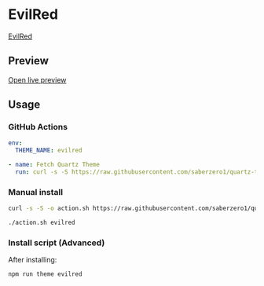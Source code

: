 # EvilRed

[EvilRed](https://github.com/tu2-atmanand)

## Preview

[Open live preview](https://quartz-themes.github.io/evilred/)

## Usage

### GitHub Actions

```yaml
env:
  THEME_NAME: evilred
```

```yaml
- name: Fetch Quartz Theme
  run: curl -s -S https://raw.githubusercontent.com/saberzero1/quartz-themes/master/action.sh | bash -s -- $THEME_NAME
```

### Manual install

```bash
curl -s -S -o action.sh https://raw.githubusercontent.com/saberzero1/quartz-themes/master/action.sh

./action.sh evilred
```

### Install script (Advanced)

After installing:

```bash
npm run theme evilred
```
